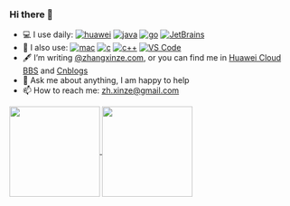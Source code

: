 ### Hi there 👋

<!--
- 📖 I have a B.E.degree in Computer Science [@BUAA](https://www.buaa.edu.cn)
- 🏢 I'm currently a software engineer [@HUAWEI](https://www.huawei.com) based in Beijing
-->
- 💻 I use daily: [![huawei](https://img.shields.io/badge/Huawei-f5010c?style=plastic&logo=huawei&logoColor=ffffff)](https://www.huawei.com)  [![java](https://img.shields.io/badge/-Java-06305b?style=plastic&logo=java&logoColor=white)](https://www.huawei.com) [![go](https://img.shields.io/badge/-Go-87CEEB?style=plastic&logo=go&logoColor=ffffff)](https://www.huawei.com) [![JetBrains](https://img.shields.io/badge/-JetBrains-800080?style=plastic&logo=jetbrains)](https://www.huawei.com)
- 🏢 I also use: [![mac](https://img.shields.io/badge/macOS-292e33?style=plastic&logo=apple&logoColor=ffffff)](https://www.huawei.com) [![c](https://img.shields.io/badge/-C-007396?style=plastic&logo=c&logoColor=ffffff)](https://www.huawei.com) [![c++](https://img.shields.io/badge/-C++-00599C?style=plastic&logo=c%2B%2B&logoColor=ffffff)](https://www.huawei.com) [![VS Code](https://img.shields.io/badge/-VS%20Code-007ACC?style=plastic&logo=visual-studio-code)](https://www.huawei.com)
- 🖋 I’m writing [@zhangxinze.com](http://zhangxinze.com), or you can find me in [Huawei Cloud BBS](https://bbs.huaweicloud.com/community/usersnew/id_1615901365475925) and [Cnblogs](https://www.cnblogs.com/debugzhang)
- 💬 Ask me about anything, I am happy to help
- 📫 How to reach me: zh.xinze@gmail.com

<a href="https://github.com/storagezhang/github-readme-stats">
  <img align="center" src="https://github-readme-stats.vercel.app/api?username=storagezhang&show_icons=true&theme=algolia&count_private=true&include_all_commits=true" height=160/>
</a>
<a href="https://github.com/storagezhang/convoychat">
  <img align="center" src="https://github-readme-stats.vercel.app/api/top-langs/?username=storagezhang&layout=compact&theme=algolia&hide=java" height=160/>
</a>

